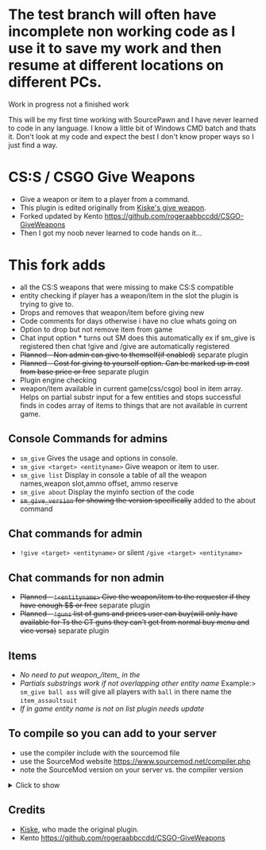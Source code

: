 # The test branch will often have incomplete non working code as I use it to save my work and then resume at different locations on different PCs.

Work in progress not a finished work

This will be my first time working with SourcePawn and I have never learned to code in any language. I know a little bit of Windows CMD batch and thats it.
Don't look at my code and expect the best I don't know proper ways so I just find a way.

# CS:S / CSGO Give Weapons
- Give a weapon or item to a player from a command.  
- This plugin is edited originally from [Kiske's give weapon](https://forums.alliedmods.net/showthread.php?t=195476).  
- Forked updated by Kento https://github.com/rogeraabbccdd/CSGO-GiveWeapons
- Then I got my noob never learned to code hands on it...

# This fork adds
- all the CS:S weapons that were missing to make CS:S compatible
- entity checking if player has a weapon/item in the slot the plugin is trying to give to. 
- Drops and removes that weapon/item before giving new
- Code comments for days otherwise i have no clue whats going on
- Option to drop but not remove item from game
- Chat input option * turns out SM does this automatically ex if sm_give is registered then chat !give and /give are automatically registered
- ~~Planned - Non admin can give to themself(if enabled)~~ separate plugin
- ~~Planned - Cost for giving to yourself option. Can be marked up in cost from base price or free~~ separate plugin
- Plugin engine checking
- weapon/item available in current game(css/csgo) bool in item array. Helps on partial substr input for a few entities and stops successful finds in codes array of items to things that are not available in current game.

## Console Commands for admins
- `sm_give` Gives the usage and options in console.
- `sm_give <target> <entityname>` Give weapon or item to user.
- `sm_give list` Display in console a table of all the weapon names,weapon slot,ammo offset, ammo reserve
- `sm_give about` Display the myinfo section of the code
- ~~`sm_give_version` for showing the version specifically~~ added to the about command
## Chat commands for admin
- `!give <target> <entityname>` or silent `/give <target> <entityname>`
## Chat commands for non admin
- ~~Planned - `!<entityname>` Give the weapon/item to the requester if they have enough $$ or free~~ separate plugin
- ~~Planned - `!guns` list of guns and prices user can buy(will only have available for Ts the CT guns they can't get from normal buy menu and vice versa)~~ separate plugin

## Items
- *No need to put weapon_/item_ in the <entityname>*
- *Partials substrings work if not overlapping other entity name* Example:> `sm_give ball ass` will give all players with `ball` in there name the `item_assaultsuit` 
- *If in game entity name is not on list plugin needs update*

## To compile so you can add to your server
- use the compiler include with the sourcemod file
- use the SourceMod website https://www.sourcemod.net/compiler.php
- note the SourceMod version on your server vs. the compiler version
<details>
  <summary>Click to show</summary>
	gotcha... MAybe next time though
</details>

## Credits
- [Kiske](https://forums.alliedmods.net/showthread.php?t=195476), who made the original plugin.
- Kento https://github.com/rogeraabbccdd/CSGO-GiveWeapons
